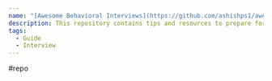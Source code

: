 ```yaml
---
name: "[Awesome Behavioral Interviews](https://github.com/ashishps1/awesome-behavioral-interviews)"
description: This repository contains tips and resources to prepare for behavioral interviews.
tags:
  - Guide
  - Interview
---
```

#repo